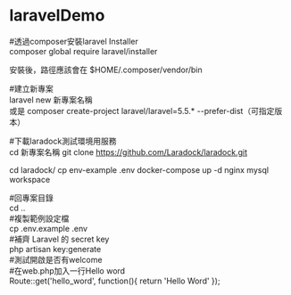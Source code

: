 # laravelDemo


#透過composer安裝laravel Installer		
    composer global require laravel/installer	

安裝後，路徑應該會在 $HOME/.composer/vendor/bin

#建立新專案		
laravel new 新專案名稱	
或是 composer create-project laravel/laravel=5.5.* --prefer-dist（可指定版本）


#下載laradock測試環境用服務		
cd 新專案名稱 git clone https://github.com/Laradock/laradock.git

cd laradock/
cp env-example .env
docker-compose up -d nginx mysql workspace

#回專案目錄		
cd ..	
#複製範例設定檔		
cp .env.example .env	
#補齊 Laravel 的 secret key		
php artisan key:generate	
#測試開啟是否有welcome			
#在web.php加入一行Hello word		
Route::get('hello_word', function(){
    return 'Hello Word'
});	
